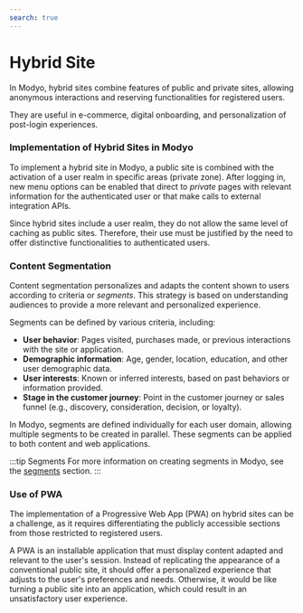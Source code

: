 ```yaml
---
search: true
---
```


# Hybrid Site

In Modyo, hybrid sites combine features of public and private sites, allowing anonymous interactions and reserving functionalities for registered users.

They are useful in e-commerce, digital onboarding, and personalization of post-login experiences.

### Implementation of Hybrid Sites in Modyo

To implement a hybrid site in Modyo, a public site is combined with the activation of a user realm in specific areas (private zone). After logging in, new menu options can be enabled that direct to _private_ pages with relevant information for the authenticated user or that make calls to external integration APIs.

Since hybrid sites include a user realm, they do not allow the same level of caching as public sites. Therefore, their use must be justified by the need to offer distinctive functionalities to authenticated users.


### Content Segmentation

Content segmentation personalizes and adapts the content shown to users according to criteria or _segments_. This strategy is based on understanding audiences to provide a more relevant and personalized experience.

Segments can be defined by various criteria, including:

- **User behavior**: Pages visited, purchases made, or previous interactions with the site or application.
- **Demographic information**: Age, gender, location, education, and other user demographic data.
- **User interests**: Known or inferred interests, based on past behaviors or information provided.
- **Stage in the customer journey**: Point in the customer journey or sales funnel (e.g., discovery, consideration, decision, or loyalty).

In Modyo, segments are defined individually for each user domain, allowing multiple segments to be created in parallel. These segments can be applied to both content and web applications.

:::tip Segments
For more information on creating segments in Modyo, see the [segments](/en/platform/customers/segments) section.
:::

### Use of PWA

The implementation of a Progressive Web App (PWA) on hybrid sites can be a challenge, as it requires differentiating the publicly accessible sections from those restricted to registered users.

A PWA is an installable application that must display content adapted and relevant to the user's session. Instead of replicating the appearance of a conventional public site, it should offer a personalized experience that adjusts to the user's preferences and needs. Otherwise, it would be like turning a public site into an application, which could result in an unsatisfactory user experience.